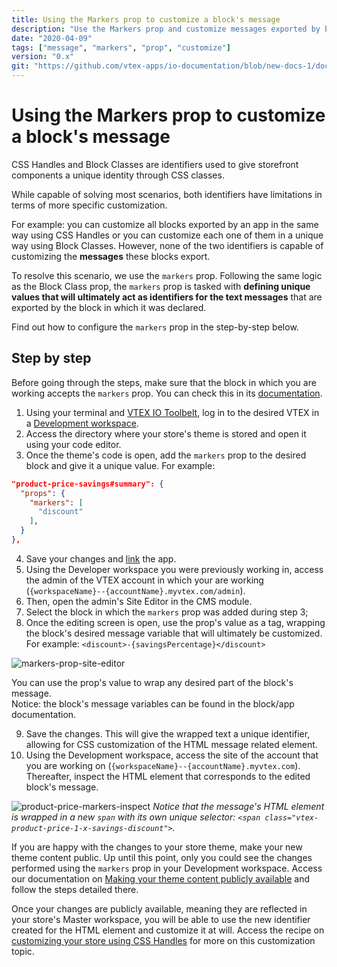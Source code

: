 ```yaml
---
title: Using the Markers prop to customize a block's message
description: "Use the Markers prop and customize messages exported by blocks."
date: "2020-04-09"
tags: ["message", "markers", "prop", "customize"]
version: "0.x"
git: "https://github.com/vtex-apps/io-documentation/blob/new-docs-1/docs/en/Recipes/style/using-the-markers-prop-to-customize-a-blocks-message.md"
---
```


# Using the Markers prop to customize a block's message
  
CSS Handles and Block Classes are identifiers used to give storefront components a unique identity through CSS classes.

While capable of solving most scenarios, both identifiers have limitations in terms of more specific customization.

For example: you can customize all blocks exported by an app in the same way using CSS Handles or you can customize each one of them in a unique way using Block Classes. However, none of the two identifiers is capable of customizing the **messages** these blocks export. 

To resolve this scenario, we use the `markers` prop. Following the same logic as the Block Class prop, the `markers` prop is tasked with **defining unique values that will ultimately act as identifiers for the text messages** that are exported by the block in which it was declared. 

Find out how to configure the `markers` prop in the step-by-step below. 

## Step by step

<div class="alert alert-info">
Before going through the steps, make sure that the block in which you are working accepts the <code>markers</code> prop. You can check this in its <a href="https://vtex.io/docs/apps/all/">documentation</a>.
</div>

1. Using your terminal and [VTEX IO Toolbelt](https://vtex.io/docs/recipes/development/vtex-io-cli-installation-and-command-reference/), log in to the desired VTEX in a [Development workspace](https://vtex.io/docs/recipes/development/creating-a-development-workspace/).
2. Access the directory where your store's theme is stored and open it using your code editor.
3. Once the theme's code is open, add the `markers` prop to the desired block and give it a unique value. For example:

```json
"product-price-savings#summary": {
  "props": {
    "markers": [
      "discount"
    ],
  }
},
```

4. Save your changes and [link](https://vtex.io/docs/recipes/development/linking-an-app/) the app.
5. Using the Developer workspace you were previously working in, access the admin of the VTEX account in which your are working (`{workspaceName}--{accountName}.myvtex.com/admin`).
6. Then, open the admin's Site Editor in the CMS module.
7. Select the block in which the `markers` prop was added during step 3;
8. Once the editing screen is open, use the prop's value as a tag, wrapping the block's desired message variable that will ultimately be customized. For example: `<discount>-{savingsPercentage}</discount>`

![markers-prop-site-editor](https://user-images.githubusercontent.com/52087100/78163670-0f6f9300-741f-11ea-83a4-7122113234fb.gif)

<div class="alert alert-info">
You can use the prop's value to wrap any desired part of the block's message.
</div>

<div class="alert alert-info">
Notice: the block's message variables can be found in the block/app documentation.
</div>


9. Save the changes. This will give the wrapped text a unique identifier, allowing for CSS customization of the HTML message related element.
10. Using the Development workspace, access the site of the account that you are working on (`{workspaceName}--{accountName}.myvtex.com`). Thereafter, inspect the HTML element that corresponds to the edited block's message.

![product-price-markers-inspect](https://user-images.githubusercontent.com/52087100/78162509-578db600-741d-11ea-9d7d-e4c74399576e.png)
*Notice that the message's HTML element is wrapped in a new `span` with its own unique selector: `<span class="vtex-product-price-1-x-savings-discount">`.*

If you are happy with the changes to your store theme, make your new theme content public. Up until this point, only you could see the changes performed using the `markers` prop in your Development workspace. Access our documentation on [Making your theme content publicly available](https://vtex.io/docs/recipes/store-management/making-your-theme-content-public/) and follow the steps detailed there.

Once your changes are publicly available, meaning they are reflected in your store's Master workspace, you will be able to use the new identifier created for the HTML element and customize it at will. Access the recipe on [customizing your store using CSS Handles](https://vtex.io/docs/recipes/style/using-css-handles-for-store-customization/) for more on this customization topic.
